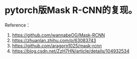 pytorch版Mask R-CNN的复现。
===========================================
Reference：
1. https://github.com/wannabeOG/Mask-RCNN
2. https://zhuanlan.zhihu.com/p/63083743
3. https://github.com/aragorn1025/mask-rcnn
4. https://blog.csdn.net/ZzH7HN/article/details/104932534